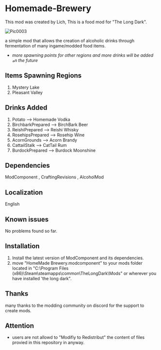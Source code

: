 # Homemade-Brewery

This mod was created by Lich, This is a food mod for "The Long Dark".

![Pic0003](https://github.com/user-attachments/assets/c33a983e-e253-4989-b196-385e0523615f)

a simple mod that allows the creation of alcoholic drinks through fermentation of many ingame/modded food items.
- *more spawning points for other regions and more drinks will be added هn the future*
## Items Spawning Regions
1. Mystery Lake
2. Pleasant Valley

## Drinks Added
1. Potato --> Homemade Vodka
2. BirchbarkPrepared --> BirchBark Beer
3. ReishiPrepared --> Reishi Whisky
4. RosehipsPrepared --> Rosehip Wine
5. AcornGrounds --> Acorn Brandy
6. CattailStalk --> CatTail Rum
7. BurdockPrepared --> Burdock Moonshine

## Dependencies
ModComponent , CraftingRevisions , AlcoholMod

## Localization
English 
## Known issues
No problems found so far.
## Installation
1. Install the latest version of ModComponent and its dependencies.
2. move "HomeMade Brewery.modcomponent" to your mods folder located in "C:\Program Files (x86)\Steam\steamapps\common\TheLongDark\Mods" or wherever you have installed 'the long dark".
## Thanks
many thanks to the modding community on discord for the support to create mods.

## Attention
- users are not allowd to "Modifiy to Redistribut" the content of files provied in this repository in anyway.
